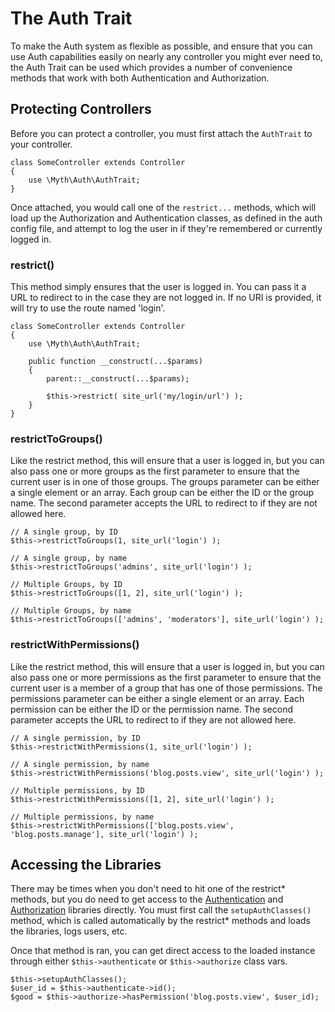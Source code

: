 # The Auth Trait

To make the Auth system as flexible as possible, and ensure that you can use Auth capabilities easily on nearly any 
controller you might ever need to, the Auth Trait can be used which provides a number of convenience methods that work 
with both Authentication and Authorization.

## Protecting Controllers

Before you can protect a controller, you must first attach the `AuthTrait` to your controller.

	class SomeController extends Controller 
	{
		use \Myth\Auth\AuthTrait;
	}

Once attached, you would call one of the `restrict...` methods, which will load up the Authorization and Authentication 
classes, as defined in the auth config file, and attempt to log the user in if they're remembered or currently logged in.

### restrict()

This method simply ensures that the user is logged in. You can pass it a URL to redirect to in the case they are not 
logged in. If no URI is provided, it will try to use the route named 'login'.

	class SomeController extends Controller 
	{
		use \Myth\Auth\AuthTrait;
		
		public function __construct(...$params) 
		{
			parent::__construct(...$params);
			
			$this->restrict( site_url('my/login/url') );
		}
	}

### restrictToGroups()

Like the restrict method, this will ensure that a user is logged in, but you can also pass one or more groups as 
the first parameter to ensure that the current user is in one of those groups. The groups parameter can be either a 
single element or an array. Each group can be either the ID or the group name. The second parameter accepts the URL to 
redirect to if they are not allowed here.

	// A single group, by ID
	$this->restrictToGroups(1, site_url('login') );
	
	// A single group, by name
	$this->restrictToGroups('admins', site_url('login') );
	
	// Multiple Groups, by ID
	$this->restrictToGroups([1, 2], site_url('login') );
	
	// Multiple Groups, by name
	$this->restrictToGroups(['admins', 'moderators'], site_url('login') );

### restrictWithPermissions()

Like the restrict method, this will ensure that a user is logged in, but you can also pass one or more permissions as 
the first parameter to ensure that the current user is a member of a group that has one of those permissions. The 
permissions parameter can be either a single element or an array. Each permission can be either the ID or the 
permission name. The second parameter accepts the URL to redirect to if they are not allowed here.

	// A single permission, by ID
	$this->restrictWithPermissions(1, site_url('login') );
	
	// A single permission, by name
	$this->restrictWithPermissions('blog.posts.view', site_url('login') );
	
	// Multiple permissions, by ID
	$this->restrictWithPermissions([1, 2], site_url('login') );
	
	// Multiple permissions, by name
	$this->restrictWithPermissions(['blog.posts.view', 'blog.posts.manage'], site_url('login') );

## Accessing the Libraries

There may be times when you don't need to hit one of the restrict* methods, but you do need to get access to the 
[Authentication](authentication.md) and [Authorization](authorization.md) libraries directly. You must first call 
the `setupAuthClasses()` method, which is called automatically by the restrict* methods and loads the libraries, 
logs users, etc.

Once that method is ran, you can get direct access to the loaded instance through either `$this->authenticate` 
or `$this->authorize` class vars.

	$this->setupAuthClasses();
	$user_id = $this->authenticate->id();
	$good = $this->authorize->hasPermission('blog.posts.view', $user_id);
